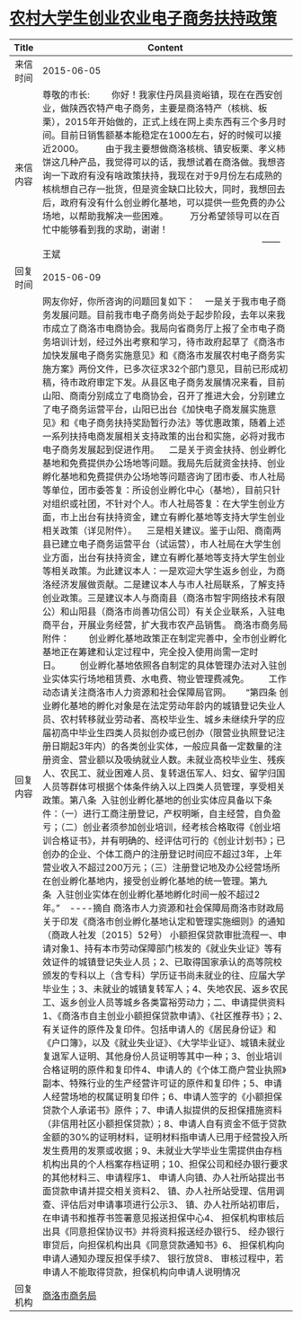 # <a href="http://www.shangluo.gov.cn/zmhd/ldxxxx.jsp?urltype=leadermail.LeaderMailContentUrl&wbtreeid=1112&leadermailid=3164">农村大学生创业农业电子商务扶持政策</a>
|Title|Content|
|:---:|---|
|来信时间|2015-06-05|
|来信内容|尊敬的市长:         你好！我家住丹凤县资峪镇，现在在西安创业，做陕西农特产电子商务，主要是商洛特产（核桃、板栗），2015年开始做的，正式上线在网上卖东西有三个多月时间。目前日销售额基本能稳定在1000左右，好的时候可以接近2000。         由于我主要想做商洛核桃、镇安板栗、孝义柿饼这几种产品，我觉得可以的话，我想试着在商洛做。我想咨询一下政府有没有啥政策扶持，我现在对于9月份左右成熟的核桃想自己存一批货，但是资金缺口比较大，同时，我想回去后，政府有没有什么创业孵化基地，可以提供一些免费的办公场地，以帮助我解决一些困难。         万分希望领导可以在百忙中能够看到我的求助，谢谢！                                                                                            ——王斌|
|回复时间|2015-06-09|
|回复内容|网友你好，你所咨询的问题回复如下：    一是关于我市电子商务发展问题。目前我市电子商务尚处于起步阶段，去年以来我市成立了商洛市电商协会。我局向省商务厅上报了全市电子商务培训计划，经过外出考察和学习，待市政府起草了《商洛市加快发展电子商务实施意见》和《商洛市发展农村电子商务实施方案》两份文件，已多次征求32个部门意见，目前已形成初稿，待市政府审定下发。从县区电子商务发展情况来看，目前山阳、商南分别成立了电商协会，召开了推进大会，分别建立了电子商务运营平台，山阳已出台《加快电子商发展实施意见》和《电子商务扶持奖励暂行办法》等优惠政策，随着上述一系列扶持电商发展相关支持政策的出台和实施，必将对我市电子商务发展起到促进作用。    二是关于资金扶持、创业孵化基地和免费提供办公场地等问题。我局先后就资金扶持、创业孵化基地和免费提供办公场地等问题咨询了团市委、市人社局等单位，团市委答复：所设创业孵化中心（基地），目前只针对组织或社团，不针对个人。市人社局答复：在大学生创业方面，市上出台有扶持资金，建立有孵化基地等支持大学生创业相关政策（详见附件）。    三是相关建议。鉴于山阳、商南两县已建立电子商务运营平台（试运营），市人社局在大学生创业方面，出台有扶持资金，建立有孵化基地等支持大学生创业等相关政策。为此建议本人：一是欢迎大学生返乡创业，为商洛经济发展做贡献。二是建议本人与市人社局联系，了解支持创业政策。三是建议本人与商南县（商洛市智宇网络技术有限公）和山阳县（商洛市尚善功信公司）有关企业联系，入驻电商平台，开展业务经营，扩大我市农产品销售。 商洛市商务局附件：        创业孵化基地政策正在制定完善中，全市创业孵化基地正在筹建和认定过程中，完全投入使用尚需一定时日。        创业孵化基地依照各自制定的具体管理办法对入驻创业实体实行场地租赁费、水电费、物业管理费减免。        工作动态请关注商洛市人力资源和社会保障局官网。      “第四条 创业孵化基地的孵化对象是在法定劳动年龄内的城镇登记失业人员、农村转移就业劳动者、高校毕业生、城乡未继续升学的应届初高中毕业生四类人员拟创办或已创办（限营业执照登记注册日期起3年内）的各类创业实体，一般应具备一定数量的注册资金、营业额以及吸纳就业人数。未就业高校毕业生、残疾人、农民工、就业困难人员、复转退伍军人、妇女、留学归国人员等群体可根据个体条件纳入以上四类人员管理，享受相关政策。第八条  入驻创业孵化基地的创业实体应具备以下条件：（一）进行工商注册登记，产权明晰，自主经营，自负盈亏；（二）创业者须参加创业培训，经考核合格取得《创业培训合格证书》，并有明确的、经评估可行的《创业计划书》；已创办的企业、个体工商户的注册登记时间应不超过3年，上年营业收入不超过200万元；（三）注册登记地及办公经营场所在创业孵化基地内，接受创业孵化基地的统一管理。第九条  入驻创业实体在创业孵化基地孵化时间一般不超过2年。”    ----摘自 商洛市人力资源和社会保障局商洛市财政局关于印发《商洛市创业孵化基地认定和管理实施细则》的通知（商政人社发〔2015〕52号） 小额担保贷款审批流程一、申请对象1、持有本市劳动保障部门核发的《就业失业证》等有效证件的城镇登记失业人员；2、已取得国家承认的高等院校颁发的专科以上（含专科）学历证书尚未就业的往、应届大学毕业生；3、未就业的城镇复转军人；4、失地农民、返乡农民工、返乡创业人员等城乡各类富裕劳动力；二、申请提供资料1、《商洛市自主创业小额担保贷款申请》、《社区推荐书》；2、有关证件的原件及复印件。包括申请人的《居民身份证》和《户口簿》，以及《就业失业证》、《大学毕业证》、城镇未就业复退军人证明、其他身份人员证明等其中一种；3、创业培训合格证明的原件和复印件4、申请人的《个体工商户营业执照》副本、特殊行业的生产经营许可证的原件和复印件；5、申请人经营场地的权属证明复印件；6、申请人签字的《小额担保贷款个人承诺书》原件；7、申请人拟提供的反担保措施资料（非信用社区小额担保贷款）；8、申请人自有资金不低于贷款金额的30%的证明材料，证明材料指申请人已用于经营投入所发生费用的发票或收据；9、未就业大学毕业生需提供由存档机构出具的个人档案存档证明；10、担保公司和经办银行要求的其他材料三、申请程序1、 申请人向镇、办人社所站提出书面贷款申请并提交相关资料2、 镇、办人社所站受理、信用调查、评估后对申请事项进行公示3、 镇、办人社所站初审后，在申请书和推荐书签署意见报送担保中心4、 担保机构审核后出具《同意担保协议书》并将资料报送经办银行5、 经办银行审贷后，向担保机构出具《同意贷款通知书》6、 担保机构向申请人通知办理反担保手续7、 银行放贷8、 审核过程中，若申请人不能取得贷款，担保机构向申请人说明情况|
|回复机构|<a href="../../categories/agencies/商洛市商务局.md">商洛市商务局</a>|